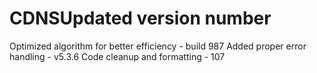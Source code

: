 # CDNSUpdated version number
Optimized algorithm for better efficiency - build 987
Added proper error handling - v5.3.6
Code cleanup and formatting - 107
